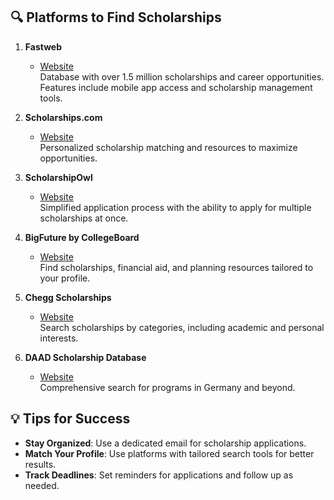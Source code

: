 
## 🔍 Platforms to Find Scholarships
1. **Fastweb**  
   - [Website](https://www.fastweb.com/)  
   Database with over 1.5 million scholarships and career opportunities. Features include mobile app access and scholarship management tools.  

2. **Scholarships.com**  
   - [Website](https://www.scholarships.com/)  
   Personalized scholarship matching and resources to maximize opportunities.

3. **ScholarshipOwl**  
   - [Website](https://www.scholarshipowl.com/)  
   Simplified application process with the ability to apply for multiple scholarships at once.

4. **BigFuture by CollegeBoard**  
   - [Website](https://bigfuture.collegeboard.org/)  
   Find scholarships, financial aid, and planning resources tailored to your profile.

5. **Chegg Scholarships**  
   - [Website](https://www.chegg.com/scholarships)  
   Search scholarships by categories, including academic and personal interests.

6. **DAAD Scholarship Database**  
   - [Website](https://www.daad.de/en/study-and-research-in-germany/scholarships/)  
   Comprehensive search for programs in Germany and beyond.

## 💡 Tips for Success
- **Stay Organized**: Use a dedicated email for scholarship applications.
- **Match Your Profile**: Use platforms with tailored search tools for better results.
- **Track Deadlines**: Set reminders for applications and follow up as needed.
